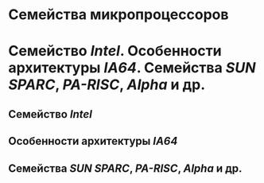 Семейства микропроцессоров
====

Семейство _Intel_.
Особенности архитектуры _IA64_.
Семейства _SUN SPARC_, _РА-RISC_, _Alpha_ и др.
====

Семейство _Intel_
----

Особенности архитектуры _IA64_
----

Семейства _SUN SPARC_, _РА-RISC_, _Alpha_ и др.
----
